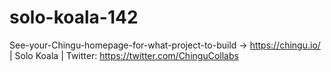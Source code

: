 # solo-koala-142
See-your-Chingu-homepage-for-what-project-to-build -> https://chingu.io/ | Solo Koala | Twitter: https://twitter.com/ChinguCollabs
